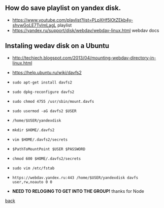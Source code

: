 ## How do save playlist on yandex disk.

- https://www.youtube.com/playlist?list=PLpXHf5lOtZEkb4y-shvwGoLE7TylmLagL playlist
- https://yandex.ru/support/disk/webdav/webdav-linux.html webdav docs

## Instaling wedav disk on a Ubuntu

- http://techiech.blogspot.com/2013/04/mounting-webdav-directory-in-linux.html
- https://help.ubuntu.ru/wiki/davfs2

- `sudo apt-get install davfs2`
- `sudo dpkg-reconfigure davfs2`
- `sudo chmod 4755 /usr/sbin/mount.davfs`
- `sudo usermod -aG davfs2 $USER`
- `/home/$USER/yandexdisk`
- `mkdir $HOME/.davfs2`
- `vim $HOME/.davfs2/secrets`
- `$PathToMountPoint $USER $PASSWORD`
- `chmod 600 $HOME/.davfs2/secrets`
- `sudo vim /etc/fstab`
- `https://webdav.yandex.ru:443 /home/$USER/yandexdisk davfs user,rw,noauto 0 0`
- **NEED TO RELOGING TO GET INTO THE GROUP!** thanks for Node

[back](README.md)